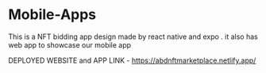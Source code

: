 # Mobile-Apps

This is a NFT bidding app design made by react native and expo . it also has web app to showcase our mobile app

DEPLOYED WEBSITE and APP LINK - https://abdnftmarketplace.netlify.app/
